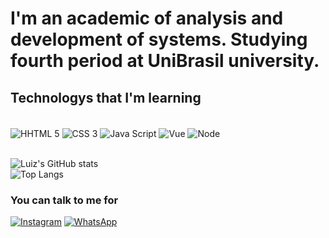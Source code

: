 # I'm an academic of analysis and development of systems. Studying fourth period at UniBrasil university.
## Technologys that I'm learning


<div style="display: inline block"><br/>
<img align="center" src="https://img.shields.io/badge/HTML5-E34F26?style=for-the-badge&logo=html5&logoColor=white" alt="HHTML 5"/>
<img align="center" src="https://img.shields.io/badge/CSS3-1572B6?style=for-the-badge&logo=css3&logoColor=white" alt="CSS 3"/> 
<img align="center" src="https://img.shields.io/badge/JavaScript-F7DF1E?style=for-the-badge&logo=javascript&logoColor=black" alt="Java Script"/>
<img align="center" src="https://img.shields.io/badge/Vue.js-35495E?style=for-the-badge&logo=vue.js&logoColor=4FC08D" alt="Vue"/>
<img align="center" src="https://img.shields.io/badge/Node.js-43853D?style=for-the-badge&logo=node.js&logoColor=white" alt="Node"/>
</div>

  <br/>

![Luiz's GitHub stats](https://github-readme-stats.vercel.app/api?username=EuLuiz-Sousa&show_icons=true&theme=tokyonight)
<br/>
![Top Langs](https://github-readme-stats.vercel.app/api/top-langs/?username=EuLuiz-Sousa&layout=compact&theme=tokyonight)

  ### You can talk to me for 

  [![Instagram](https://img.shields.io/badge/Instagram-E4405F?style=for-the-badge&logo=instagram&logoColor=white)](https://instagram.com/eu_oluizeduardo)
  [![WhatsApp](https://img.shields.io/badge/WhatsApp-25D366?style=for-the-badge&logo=whatsapp&logoColor=white)](https://wa.me/554196037518)
  
<div style="display: inline_block"><br>
